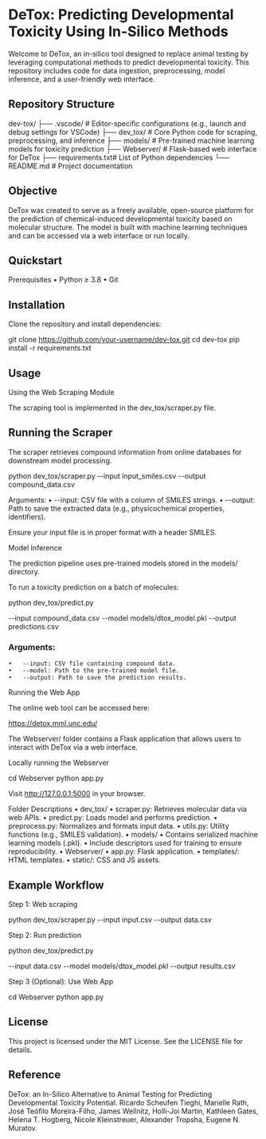 # DeTox: Predicting Developmental Toxicity Using In-Silico Methods

Welcome to DeTox, an in-silico tool designed to replace animal testing by leveraging computational methods to predict developmental toxicity. This repository includes code for data ingestion, preprocessing, model inference, and a user-friendly web interface.

## Repository Structure

dev-tox/
├── .vscode/        # Editor-specific configurations (e.g., launch and debug settings for VSCode)
├── dev_tox/        # Core Python code for scraping, preprocessing, and inference
├── models/         # Pre-trained machine learning models for toxicity prediction
├── Webserver/      # Flask-based web interface for DeTox
├── requirements.txt# List of Python dependencies
└── README.md       # Project documentation

## Objective

DeTox was created to serve as a freely available, open-source platform for the prediction of chemical-induced developmental toxicity based on molecular structure. The model is built with machine learning techniques and can be accessed via a web interface or run locally.

## Quickstart

Prerequisites
	•	Python ≥ 3.8
	•	Git

## Installation

Clone the repository and install dependencies:

git clone https://github.com/your-username/dev-tox.git
cd dev-tox
pip install -r requirements.txt

## Usage

Using the Web Scraping Module

The scraping tool is implemented in the dev_tox/scraper.py file.

## Running the Scraper

The scraper retrieves compound information from online databases for downstream model processing.

python dev_tox/scraper.py --input input_smiles.csv --output compound_data.csv

Arguments:
	•	--input: CSV file with a column of SMILES strings.
	•	--output: Path to save the extracted data (e.g., physicochemical properties, identifiers).

Ensure your input file is in proper format with a header SMILES.

Model Inference

The prediction pipeline uses pre-trained models stored in the models/ directory.

To run a toxicity prediction on a batch of molecules:

python dev_tox/predict.py 

--input compound_data.csv 
--model models/dtox_model.pkl 
--output predictions.csv

### Arguments:
	•	--input: CSV file containing compound data.
	•	--model: Path to the pre-trained model file.
	•	--output: Path to save the prediction results.

Running the Web App

The online web tool can be accessed here:

https://detox.mml.unc.edu/

The Webserver/ folder contains a Flask application that allows users to interact with DeTox via a web interface.

Locally running the Webserver

cd Webserver
python app.py

Visit http://127.0.0.1:5000 in your browser.

Folder Descriptions
	•	dev_tox/
	•	scraper.py: Retrieves molecular data via web APIs.
	•	predict.py: Loads model and performs prediction.
	•	preprocess.py: Normalizes and formats input data.
	•	utils.py: Utility functions (e.g., SMILES validation).
	•	models/
	•	Contains serialized machine learning models (.pkl).
	•	Include descriptors used for training to ensure reproducibility.
	•	Webserver/
	•	app.py: Flask application.
	•	templates/: HTML templates.
	•	static/: CSS and JS assets.

## Example Workflow

Step 1: Web scraping

python dev_tox/scraper.py --input input.csv --output data.csv

Step 2: Run prediction

python dev_tox/predict.py 

--input data.csv 
--model models/dtox_model.pkl --output results.csv

Step 3 (Optional): Use Web App

cd Webserver
python app.py


## License

This project is licensed under the MIT License. See the LICENSE file for details.

## Reference

DeTox: an In-Silico Alternative to Animal Testing for Predicting Developmental Toxicity Potential. Ricardo Scheufen Tieghi, Marielle Rath, José Teófilo Moreira-Filho, James Wellnitz, Holli-Joi Martin, Kathleen Gates, Helena T. Hogberg, Nicole Kleinstreuer, Alexander Tropsha, Eugene N. Muratov.

